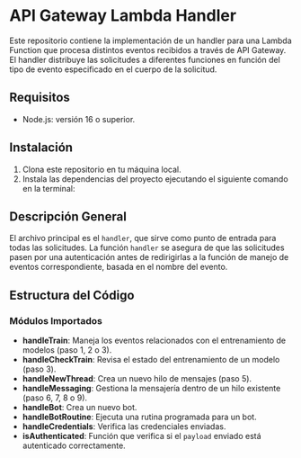 # API Gateway Lambda Handler

Este repositorio contiene la implementación de un handler para una Lambda Function que procesa distintos eventos recibidos a través de API Gateway. El handler distribuye las solicitudes a diferentes funciones en función del tipo de evento especificado en el cuerpo de la solicitud.

## Requisitos

- Node.js: versión 16 o superior.

## Instalación

1. Clona este repositorio en tu máquina local.
2. Instala las dependencias del proyecto ejecutando el siguiente comando en la terminal:

## Descripción General

El archivo principal es el `handler`, que sirve como punto de entrada para todas las solicitudes. La función `handler` se asegura de que las solicitudes pasen por una autenticación antes de redirigirlas a la función de manejo de eventos correspondiente, basada en el nombre del evento.

## Estructura del Código

### Módulos Importados

- **handleTrain**: Maneja los eventos relacionados con el entrenamiento de modelos (paso 1, 2 o 3).
- **handleCheckTrain**: Revisa el estado del entrenamiento de un modelo (paso 3).
- **handleNewThread**: Crea un nuevo hilo de mensajes (paso 5).
- **handleMessaging**: Gestiona la mensajería dentro de un hilo existente (paso 6, 7, 8 o 9).
- **handleBot**: Crea un nuevo bot.
- **handleBotRoutine**: Ejecuta una rutina programada para un bot.
- **handleCredentials**: Verifica las credenciales enviadas.
- **isAuthenticated**: Función que verifica si el `payload` enviado está autenticado correctamente.
